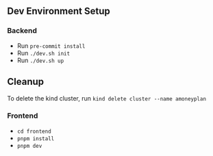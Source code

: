 ## Dev Environment Setup

### Backend

- Run `pre-commit install`
- Run `./dev.sh init`
- Run `./dev.sh up`

## Cleanup

To delete the kind cluster, run `kind delete cluster --name amoneyplan`

### Frontend
- `cd frontend`
- `pnpm install`
- `pnpm dev`

